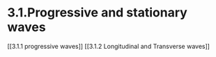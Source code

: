 # 3.1.Progressive and stationary waves

[[3.1.1 progressive waves]]
[[3.1.2 Longitudinal and Transverse waves]]
